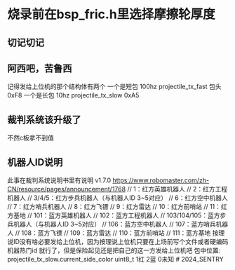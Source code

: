 # 烧录前在bsp_fric.h里选择摩擦轮厚度

## 切记切记

## 阿西吧，苦鲁西

记得发给上位机的那个结构体有两个
一个是短包 100hz projectile_tx_fast 包头 0xF8
一个是长包 10hz projectile_tx_slow 0xA5

## 裁判系统该升级了

不然c板拿不到值

## 机器人ID说明

此事在裁判系统说明书里有说明 v1.7.0
<https://www.robomaster.com/zh-CN/resource/pages/announcement/1768>
    //  1：红方英雄机器人
    //  2：红方工程机器人
    //  3/4/5：红方步兵机器人（与机器人ID 3~5对应）
    //  6：红方空中机器人
    //  7：红方哨兵机器人
    //  8：红方飞镖
    //  9：红方雷达
    //  10：红方前哨站
    //  11：红方基地
    //  101：蓝方英雄机器人
    //  102：蓝方工程机器人
    //  103/104/105：蓝方步兵机器人（与机器人ID 3~5对应）
    //  106：蓝方空中机器人
    //  107：蓝方哨兵机器人
    //  108：蓝方飞镖
    //  109：蓝方雷达
    //  110：蓝方前哨站
    //  111：蓝方基地
按理说ID没有啥必要发给上位机，因为按理说上位机只要在上场前写个文件或者硬编码机器热门id 就行了，但是保险起见还是把自己的这一方发给上位机吧
包中位置: projectile_tx_slow.current_side_color
uint8_t
1红 2蓝 0未知
#   2 0 2 4 _ S E N T R Y  
 
